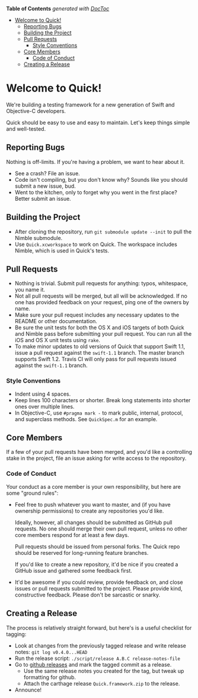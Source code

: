 <!-- START doctoc generated TOC please keep comment here to allow auto update -->
<!-- DON'T EDIT THIS SECTION, INSTEAD RE-RUN doctoc TO UPDATE -->
**Table of Contents**  *generated with [DocToc](http://doctoc.herokuapp.com/)*

- [Welcome to Quick!](#welcome-to-quick!)
  - [Reporting Bugs](#reporting-bugs)
  - [Building the Project](#building-the-project)
  - [Pull Requests](#pull-requests)
    - [Style Conventions](#style-conventions)
  - [Core Members](#core-members)
    - [Code of Conduct](#code-of-conduct)
  - [Creating a Release](#creating-a-release)

<!-- END doctoc generated TOC please keep comment here to allow auto update -->

# Welcome to Quick!

We're building a testing framework for a new generation of Swift and
Objective-C developers.

Quick should be easy to use and easy to maintain. Let's keep things
simple and well-tested.

## Reporting Bugs

Nothing is off-limits. If you're having a problem, we want to hear about
it.

- See a crash? File an issue.
- Code isn't compiling, but you don't know why? Sounds like you should
  submit a new issue, bud.
- Went to the kitchen, only to forget why you went in the first place?
  Better submit an issue.

## Building the Project

- After cloning the repository, run `git submodule update --init` to pull the Nimble submodule.
- Use `Quick.xcworkspace` to work on Quick. The workspace includes
  Nimble, which is used in Quick's tests.

## Pull Requests

- Nothing is trivial. Submit pull requests for anything: typos,
  whitespace, you name it.
- Not all pull requests will be merged, but all will be acknowledged. If
  no one has provided feedback on your request, ping one of the owners
  by name.
- Make sure your pull request includes any necessary updates to the
  README or other documentation.
- Be sure the unit tests for both the OS X and iOS targets of both Quick
  and Nimble pass before submitting your pull request. You can run all
  the iOS and OS X unit tests using `rake`.
- To make minor updates to old versions of Quick that support Swift
  1.1, issue a pull request against the `swift-1.1` branch. The master
  branch supports Swift 1.2. Travis CI will only pass for pull requests
  issued against the `swift-1.1` branch.

### Style Conventions

- Indent using 4 spaces.
- Keep lines 100 characters or shorter. Break long statements into
  shorter ones over multiple lines.
- In Objective-C, use `#pragma mark -` to mark public, internal,
  protocol, and superclass methods. See `QuickSpec.m` for an example.

## Core Members

If a few of your pull requests have been merged, and you'd like a
controlling stake in the project, file an issue asking for write access
to the repository.

### Code of Conduct

Your conduct as a core member is your own responsibility, but here are
some "ground rules":

- Feel free to push whatever you want to master, and (if you have
  ownership permissions) to create any repositories you'd like.

  Ideally, however, all changes should be submitted as GitHub pull
  requests. No one should merge their own pull request, unless no
  other core members respond for at least a few days.

  Pull requests should be issued from personal forks. The Quick repo
  should be reserved for long-running feature branches.

  If you'd like to create a new repository, it'd be nice if you created
  a GitHub issue and gathered some feedback first.

- It'd be awesome if you could review, provide feedback on, and close
  issues or pull requests submitted to the project. Please provide kind,
  constructive feedback. Please don't be sarcastic or snarky.

## Creating a Release

The process is relatively straight forward, but here's is a useful checklist for tagging:

- Look at changes from the previously tagged release and write release notes: `git log v0.4.0...HEAD`
- Run the release script: `./script/release A.B.C release-notes-file`
- Go to [github releases](https://github.com/Quick/Quick/releases) and mark the tagged commit as a release.
  - Use the same release notes you created for the tag, but tweak up formatting for github.
  - Attach the carthage release `Quick.framework.zip` to the release.
- Announce!
